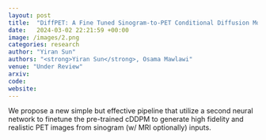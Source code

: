 ```yaml
---
layout: post
title:  "DiffPET: A Fine Tuned Sinogram-to-PET Conditional Diffusion Model"
date:   2024-03-02 22:21:59 +00:00
image: /images/2.png
categories: research
author: "Yiran Sun"
authors: "<strong>Yiran Sun</strong>, Osama Mawlawi"
venue: "Under Review"
arxiv: 
code: 
website: 
---
```

We propose a new simple but effective pipeline that utilize a second neural network to finetune the pre-trained cDDPM to generate high fidelity and realistic PET images from sinogram (w/ MRI optionally) inputs.
